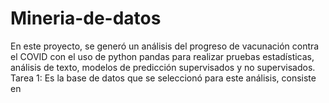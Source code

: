 # Mineria-de-datos
En este proyecto, se generó un análisis del progreso de vacunación contra el COVID con el uso de python pandas para realizar pruebas estadísticas, análisis de texto, modelos de predicción supervisados y no supervisados.
Tarea 1: Es la base de datos que se seleccionó para este análisis, consiste en 
